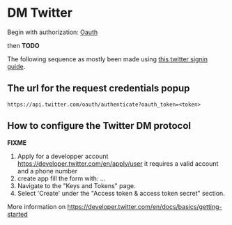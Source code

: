 # DM Twitter

Begin with authorization: [Oauth](../remote-identities/oauth.md)

then **TODO**

The following sequence as mostly been made using [this twitter signin guide](https://developer.twitter.com/en/docs/twitter-for-websites/log-in-with-twitter/guides/implementing-sign-in-with-twitter).

## The url for the request credentials popup

```
https://api.twitter.com/oauth/authenticate?oauth_token=<token>
```

## How to configure the Twitter DM protocol

**FIXME**

1. Apply for a developper account https://developer.twitter.com/en/apply/user
  it requires a valid account and a phone number
2. create app
  fill the form with: ...
3. Navigate to the "Keys and Tokens" page.
4. Select 'Create' under the "Access token & access token secret" section.

More information on https://developer.twitter.com/en/docs/basics/getting-started
